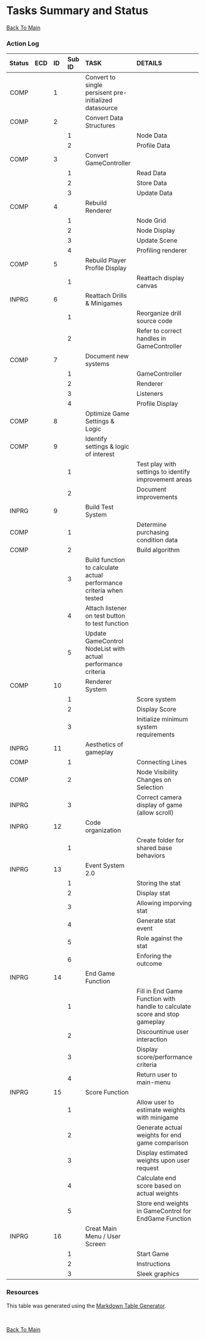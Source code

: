 # Tasks Summary and Status
[Back To Main](/README.md)
<br />

### Action Log
|**Status**|**ECD**|**ID**|**Sub ID**|**TASK**|**DETAILS**|   |**Person**|
|:--------:|------:|:-----|:---------|:-------|:----------|:-:|---------:|
|COMP| |1| |Convert to single persisent pre-initialized datasource| | |Brighid|
|COMP| |2| |Convert Data Structures| | |Brighid|
| | | |1| |Node Data| | |
| | | |2| |Profile Data| | |
|COMP| |3| |Convert GameController| | |Brighid|
| | | |1| |Read Data| | |
| | | |2| |Store Data| | |
| | | |3| |Update Data| | |
|COMP| |4| |Rebuild Renderer| | |Brighid|
| | | |1| |Node Grid| | |
| | | |2| |Node Display| | |
| | | |3| |Update Scene| | |
| | | |4| |Profiling renderer| | |
|COMP| |5| |Rebuild Player Profile Display| | |Yong|
| | | |1| |Reattach display canvas| |
|INPRG| |6| |Reattach Drills & Minigames| | | |Andrew|
| | | |1| |Reorganize drill source code| |
| | | |2| |Refer to correct handles in GameController| |
|COMP| |7| |Document new systems| | |Brighid|
| | | |1| |GameController| | |
| | | |2| |Renderer| | |
| | | |3| |Listeners| | |
| | | |4| |Profile Display| | |
|COMP| |8| |Optimize Game Settings & Logic| | |Team|
|COMP| |9| |Identify settings & logic of interest| | |Team|
| | | |1| |Test play with settings to identify improvement areas| | |
| | | |2| |Document improvements| | |
|INPRG| |9| |Build Test System| | |Yong|
|COMP| | |1| |Determine purchasing condition data| | |
|COMP| | |2| |Build algorithm| | |
| | | |3|Build function to calculate actual performance criteria when tested| | |Yong|
| | | |4|Attach listener on test button to test function| | |Yong|
| | | |5|Update GameControl NodeList with actual performance criteria| | |Yong|
|COMP| |10| |Renderer System| | |Yong|
| | | |1| |Score system| | |
| | | |2| |Display Score| | |
| | | |3| |Initialize minimum system requirements| | |
|INPRG| |11| |Aesthetics of gameplay| | |Andrew|
|COMP| | |1| |Connecting Lines| | |
|COMP| | |2| |Node Visibility Changes on Selection| | |
|INPRG| | |3| |Correct camera display of game (allow scroll)| | |
|INPRG| |12| |Code organization| | |Andrew|
| | | |1| |Create folder for shared base behaviors| | |
|INPRG| |13| |Event System 2.0| | |Team|
| | | |1| |Storing the stat| | |
| | | |2| |Display stat| | |
| | | |3| |Allowing imporving stat| | |
| | | |4| |Generate stat event| | |
| | | |5| |Role against the stat| | |
| | | |6| |Enforing the outcome| | |
|INPRG| |14| |End Game Function| | |Andrew|
| | | |1| |Fill in End Game Function with handle to calculate score and stop gameplay| | |
| | | |2| |Discountinue user interaction| | |
| | | |3| |Display score/performance criteria| | |
| | | |4| |Return user to main-menu| | |
|INPRG| |15| |Score Function| | |Yong|
| | | |1| |Allow user to estimate weights with minigame| | | |
| | | |2| |Generate actual weights for end game comparison| | | |
| | | |3| |Display estimated weights upon user request| | | |
| | | |4| |Calculate end score based on actual weights| | | |
| | | |5| |Store end weights in GameControl for EndGame Function| | | |
|INPRG| |16| |Creat Main Menu / User Screen| | |Team|
| | | |1| |Start Game| | | |
| | | |2| |Instructions| | | |
| | | |3| |Sleek graphics| | | |


### Resources
This table was generated using the [Markdown Table Generator](https://jakebathman.github.io/Markdown-Table-Generator/).

</br>

[Back To Main](/README.md)
